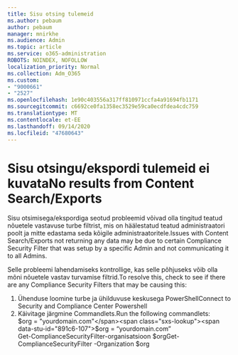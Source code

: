 ```yaml
---
title: Sisu otsing tulemeid
ms.author: pebaum
author: pebaum
manager: mnirkhe
ms.audience: Admin
ms.topic: article
ms.service: o365-administration
ROBOTS: NOINDEX, NOFOLLOW
localization_priority: Normal
ms.collection: Adm_O365
ms.custom:
- "9000661"
- "2527"
ms.openlocfilehash: 1e90c403556a317ff810971ccfa4a91694fb1171
ms.sourcegitcommit: c6692ce0fa1358ec3529e59ca0ecdfdea4cdc759
ms.translationtype: MT
ms.contentlocale: et-EE
ms.lasthandoff: 09/14/2020
ms.locfileid: "47680643"
---
```

# <a name="no-results-from-content-searchexports"></a><span data-ttu-id="891c6-102">Sisu otsingu/ekspordi tulemeid ei kuvata</span><span class="sxs-lookup"><span data-stu-id="891c6-102">No results from Content Search/Exports</span></span>

<span data-ttu-id="891c6-103">Sisu otsimisega/ekspordiga seotud probleemid võivad olla tingitud teatud nõuetele vastavuse turbe filtrist, mis on häälestatud teatud administraatori poolt ja mitte edastama seda kõigile administraatoritele.</span><span class="sxs-lookup"><span data-stu-id="891c6-103">Issues with Content Search/Exports not returning any data may be due to certain Compliance Security Filter that was setup by a specific Admin and not communicating it to all Admins.</span></span>

<span data-ttu-id="891c6-104">Selle probleemi lahendamiseks kontrollige, kas selle põhjuseks võib olla mõni nõuetele vastav turvamise filtrid.</span><span class="sxs-lookup"><span data-stu-id="891c6-104">To resolve this, check to see if there are any Compliance Security Filters that may be causing this:</span></span>
1. <span data-ttu-id="891c6-105">Ühenduse loomine turbe ja ühilduvuse keskusega PowerShell</span><span class="sxs-lookup"><span data-stu-id="891c6-105">Connect to Security and Compliance Center Powershell</span></span>
2. <span data-ttu-id="891c6-106">Käivitage järgmine Commandlets.</span><span class="sxs-lookup"><span data-stu-id="891c6-106">Run the following commandlets:</span></span>
<br><span data-ttu-id="891c6-107">$org = "yourdomain.com"</span><span class="sxs-lookup"><span data-stu-id="891c6-107">$org = “yourdomain.com”</span></span>
<br><span data-ttu-id="891c6-108">Get-ComplianceSecurityFilter-organisatsioon $org</span><span class="sxs-lookup"><span data-stu-id="891c6-108">Get-ComplianceSecurityFilter -Organization $org</span></span>